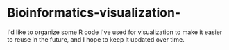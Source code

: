 # Bioinformatics-visualization-
I'd like to organize some R code I've used for visualization to make it easier to reuse in the future, and I hope to keep it updated over time.
